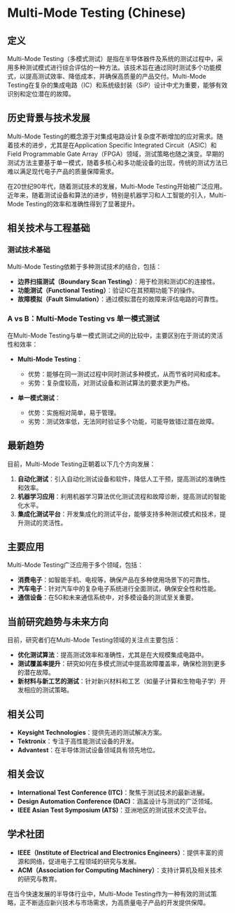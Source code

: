 # Multi-Mode Testing (Chinese)

## 定义

Multi-Mode Testing（多模式测试）是指在半导体器件及系统的测试过程中，采用多种测试模式进行综合评估的一种方法。该技术旨在通过同时测试多个功能模式，以提高测试效率、降低成本，并确保高质量的产品交付。Multi-Mode Testing在复杂的集成电路（IC）和系统级封装（SiP）设计中尤为重要，能够有效识别和定位潜在的故障。

## 历史背景与技术发展

Multi-Mode Testing的概念源于对集成电路设计复杂度不断增加的应对需求。随着技术的进步，尤其是在Application Specific Integrated Circuit（ASIC）和Field Programmable Gate Array（FPGA）领域，测试策略也随之演变。早期的测试方法主要基于单一模式，随着多核心和多功能设备的出现，传统的测试方法已难以满足现代电子产品的质量保障需求。

在20世纪90年代，随着测试技术的发展，Multi-Mode Testing开始被广泛应用。近年来，随着测试设备和算法的进步，特别是机器学习和人工智能的引入，Multi-Mode Testing的效率和准确性得到了显著提升。

## 相关技术与工程基础

### 测试技术基础

Multi-Mode Testing依赖于多种测试技术的结合，包括：

- **边界扫描测试（Boundary Scan Testing）**：用于检测和测试IC的连接性。
- **功能测试（Functional Testing）**：验证IC在其预期功能下的操作。
- **故障模拟（Fault Simulation）**：通过模拟潜在的故障来评估电路的可靠性。

### A vs B：Multi-Mode Testing vs 单一模式测试

在Multi-Mode Testing与单一模式测试之间的比较中，主要区别在于测试的灵活性和效率：

- **Multi-Mode Testing**：
  - 优势：能够在同一测试过程中同时测试多种模式，从而节省时间和成本。
  - 劣势：复杂度较高，对测试设备和测试算法的要求更为严格。

- **单一模式测试**：
  - 优势：实施相对简单，易于管理。
  - 劣势：测试效率低，无法同时验证多个功能，可能导致错过潜在故障。

## 最新趋势

目前，Multi-Mode Testing正朝着以下几个方向发展：

1. **自动化测试**：引入自动化测试设备和软件，降低人工干预，提高测试的准确性和效率。
2. **机器学习应用**：利用机器学习算法优化测试流程和故障诊断，提高测试的智能化水平。
3. **集成化测试平台**：开发集成化的测试平台，能够支持多种测试模式和技术，提升测试的灵活性。

## 主要应用

Multi-Mode Testing广泛应用于多个领域，包括：

- **消费电子**：如智能手机、电视等，确保产品在多种使用场景下的可靠性。
- **汽车电子**：针对汽车中的复杂电子系统进行全面测试，确保安全性和性能。
- **通信设备**：在5G和未来通信系统中，对多模设备的测试至关重要。

## 当前研究趋势与未来方向

目前，研究者们在Multi-Mode Testing领域的关注点主要包括：

- **优化测试算法**：提高测试效率和准确性，尤其是在大规模集成电路中。
- **测试覆盖率提升**：研究如何在多模式测试中提高故障覆盖率，确保检测到更多的潜在故障。
- **新材料与新工艺的测试**：针对新兴材料和工艺（如量子计算和生物电子学）开发相应的测试策略。

## 相关公司

- **Keysight Technologies**：提供先进的测试解决方案。
- **Tektronix**：专注于高性能测试设备的开发。
- **Advantest**：在半导体测试设备领域具有领先地位。

## 相关会议

- **International Test Conference (ITC)**：聚焦于测试技术的最新进展。
- **Design Automation Conference (DAC)**：涵盖设计与测试的广泛领域。
- **IEEE Asian Test Symposium (ATS)**：亚洲地区的测试技术交流平台。

## 学术社团

- **IEEE（Institute of Electrical and Electronics Engineers）**：提供丰富的资源和网络，促进电子工程领域的研究与发展。
- **ACM（Association for Computing Machinery）**：支持计算机及相关技术的研究与教育。

在当今快速发展的半导体行业中，Multi-Mode Testing作为一种有效的测试策略，正不断适应新兴技术与市场需求，为高质量电子产品的开发提供保障。